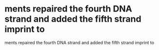 # ments repaired the fourth DNA strand and added the fifth strand imprint to

ments repaired the fourth DNA strand and added the fifth strand imprint to